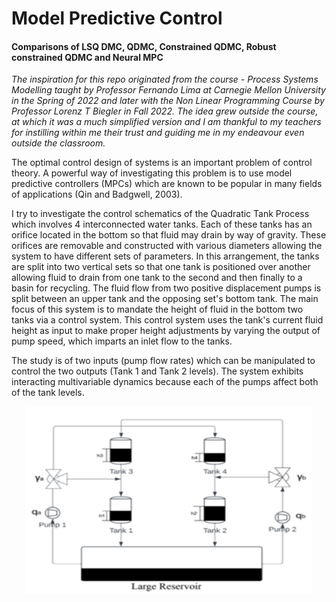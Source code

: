  # Model Predictive Control
 #### Comparisons of LSQ DMC, QDMC, Constrained QDMC, Robust constrained QDMC and Neural MPC

*The inspiration for this repo originated from the course - Process Systems Modelling taught by Professor Fernando Lima at Carnegie Mellon University in the Spring of 2022 and later with the Non Linear Programming Course by Professor Lorenz T Biegler in Fall 2022. The idea grew outside the course, at which it was a much simplified version and I am thankful to my teachers for instilling within me their trust and guiding me in my endeavour even outside the classroom.*

The optimal control design of systems is an important problem of control theory. A powerful way of investigating this problem is to use model predictive controllers (MPCs) which are known to be popular in many fields of applications (Qin and Badgwell, 2003).

I try to investigate the control schematics of the Quadratic Tank Process which involves 4 interconnected water tanks. Each of these tanks has an orifice located in the bottom so that fluid may drain by way of gravity. These orifices are removable and constructed with various diameters allowing the system to have different sets of parameters. In this arrangement, the tanks are split into two vertical sets so that one tank is positioned over another allowing fluid to drain from one tank to the second and then finally to a basin for recycling. The fluid flow from two positive displacement pumps is split between an upper tank and the opposing set's bottom tank. The main focus of this system is to mandate the height of fluid in the bottom two tanks via a control system. This control system uses the tank's current fluid height as input to make proper height adjustments by varying the output of pump speed, which imparts an inlet flow to the tanks.

The study is of two inputs (pump flow rates) which can be manipulated to control the two outputs (Tank 1 and Tank 2 levels). The system exhibits interacting multivariable dynamics because each of the pumps affect both of the tank levels.
<p align="center">
 <img width="460" height="300" src="QuadTank.png">
</p>

